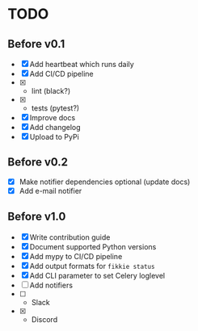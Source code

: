# TODO

## Before v0.1
- [x] Add heartbeat which runs daily
- [x] Add CI/CD pipeline
- [x] * lint (black?)
- [x] * tests (pytest?)
- [x] Improve docs
- [x] Add changelog
- [x] Upload to PyPi

## Before v0.2
- [x] Make notifier dependencies optional (update docs)
- [x] Add e-mail notifier

## Before v1.0
- [x] Write contribution guide
- [x] Document supported Python versions
- [x] Add mypy to CI/CD pipeline
- [x] Add output formats for `fikkie status`
- [x] Add CLI parameter to set Celery loglevel
- [ ] Add notifiers
- [ ] * Slack
- [x] * Discord
